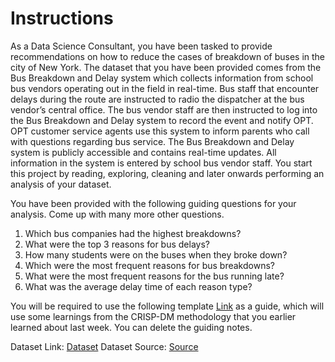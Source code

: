 # Instructions

As a Data Science Consultant, you have been tasked to provide recommendations on
how to reduce the cases of breakdown of buses in the city of New York.
The dataset that you have been provided comes from the Bus Breakdown and Delay
system which collects information from school bus vendors operating out in the field in
real-time. Bus staff that encounter delays during the route are instructed to radio the
dispatcher at the bus vendor’s central office. The bus vendor staff are then instructed to
log into the Bus Breakdown and Delay system to record the event and notify OPT. OPT
customer service agents use this system to inform parents who call with questions
regarding bus service. The Bus Breakdown and Delay system is publicly accessible and
contains real-time updates. All information in the system is entered by school bus vendor
staff.
You start this project by reading, exploring, cleaning and later onwards performing an
analysis of your dataset.

You have been provided with the following guiding questions for your analysis. Come up
with many more other questions.
1. Which bus companies had the highest breakdowns?
2. What were the top 3 reasons for bus delays?
3. How many students were on the buses when they broke down?
4. Which were the most frequent reasons for bus breakdowns?
5. What were the most frequent reasons for the bus running late?
6. What was the average delay time of each reason type?

You will be required to use the following template [Link](https://colab.research.google.com/drive/1yEJAgvuThBLfEbMJvG3EDHARzAWfBSSI?usp=sharing) as a guide, which will use some
learnings from the CRISP-DM methodology that you earlier learned about last week. You
can delete the guiding notes.

Dataset Link: [Dataset](https://bit.ly/BusBreakdownDataset)
Dataset Source:
[Source](https://data.cityofnewyork.us/Transportation/Bus-Breakdown-and-Delays/ez4e-fazm)
